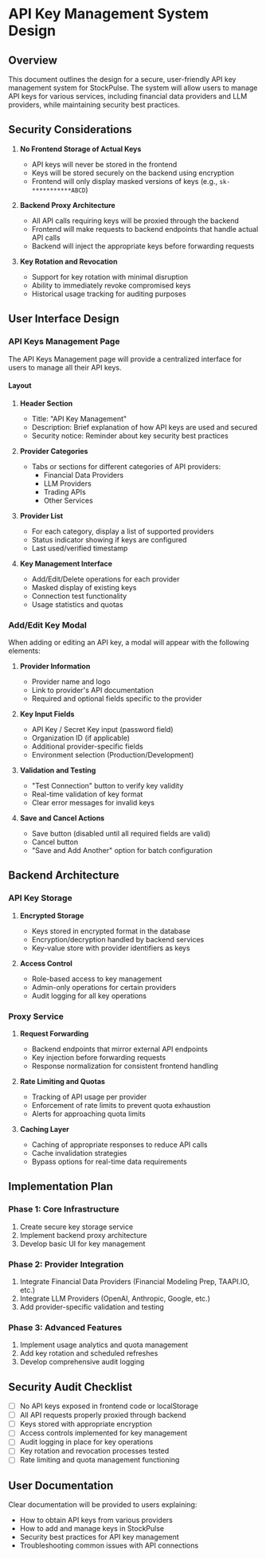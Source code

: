 # API Key Management System Design

## Overview

This document outlines the design for a secure, user-friendly API key management system for StockPulse. The system will allow users to manage API keys for various services, including financial data providers and LLM providers, while maintaining security best practices.

## Security Considerations

1. **No Frontend Storage of Actual Keys**

   - API keys will never be stored in the frontend
   - Keys will be stored securely on the backend using encryption
   - Frontend will only display masked versions of keys (e.g., `sk-***********ABCD`)

2. **Backend Proxy Architecture**

   - All API calls requiring keys will be proxied through the backend
   - Frontend will make requests to backend endpoints that handle actual API calls
   - Backend will inject the appropriate keys before forwarding requests

3. **Key Rotation and Revocation**
   - Support for key rotation with minimal disruption
   - Ability to immediately revoke compromised keys
   - Historical usage tracking for auditing purposes

## User Interface Design

### API Keys Management Page

The API Keys Management page will provide a centralized interface for users to manage all their API keys.

#### Layout

1. **Header Section**

   - Title: "API Key Management"
   - Description: Brief explanation of how API keys are used and secured
   - Security notice: Reminder about key security best practices

2. **Provider Categories**

   - Tabs or sections for different categories of API providers:
     - Financial Data Providers
     - LLM Providers
     - Trading APIs
     - Other Services

3. **Provider List**

   - For each category, display a list of supported providers
   - Status indicator showing if keys are configured
   - Last used/verified timestamp

4. **Key Management Interface**
   - Add/Edit/Delete operations for each provider
   - Masked display of existing keys
   - Connection test functionality
   - Usage statistics and quotas

### Add/Edit Key Modal

When adding or editing an API key, a modal will appear with the following elements:

1. **Provider Information**

   - Provider name and logo
   - Link to provider's API documentation
   - Required and optional fields specific to the provider

2. **Key Input Fields**

   - API Key / Secret Key input (password field)
   - Organization ID (if applicable)
   - Additional provider-specific fields
   - Environment selection (Production/Development)

3. **Validation and Testing**

   - "Test Connection" button to verify key validity
   - Real-time validation of key format
   - Clear error messages for invalid keys

4. **Save and Cancel Actions**
   - Save button (disabled until all required fields are valid)
   - Cancel button
   - "Save and Add Another" option for batch configuration

## Backend Architecture

### API Key Storage

1. **Encrypted Storage**

   - Keys stored in encrypted format in the database
   - Encryption/decryption handled by backend services
   - Key-value store with provider identifiers as keys

2. **Access Control**
   - Role-based access to key management
   - Admin-only operations for certain providers
   - Audit logging for all key operations

### Proxy Service

1. **Request Forwarding**

   - Backend endpoints that mirror external API endpoints
   - Key injection before forwarding requests
   - Response normalization for consistent frontend handling

2. **Rate Limiting and Quotas**

   - Tracking of API usage per provider
   - Enforcement of rate limits to prevent quota exhaustion
   - Alerts for approaching quota limits

3. **Caching Layer**
   - Caching of appropriate responses to reduce API calls
   - Cache invalidation strategies
   - Bypass options for real-time data requirements

## Implementation Plan

### Phase 1: Core Infrastructure

1. Create secure key storage service
2. Implement backend proxy architecture
3. Develop basic UI for key management

### Phase 2: Provider Integration

1. Integrate Financial Data Providers (Financial Modeling Prep, TAAPI.IO, etc.)
2. Integrate LLM Providers (OpenAI, Anthropic, Google, etc.)
3. Add provider-specific validation and testing

### Phase 3: Advanced Features

1. Implement usage analytics and quota management
2. Add key rotation and scheduled refreshes
3. Develop comprehensive audit logging

## Security Audit Checklist

- [ ] No API keys exposed in frontend code or localStorage
- [ ] All API requests properly proxied through backend
- [ ] Keys stored with appropriate encryption
- [ ] Access controls implemented for key management
- [ ] Audit logging in place for key operations
- [ ] Key rotation and revocation processes tested
- [ ] Rate limiting and quota management functioning

## User Documentation

Clear documentation will be provided to users explaining:

- How to obtain API keys from various providers
- How to add and manage keys in StockPulse
- Security best practices for API key management
- Troubleshooting common issues with API connections
